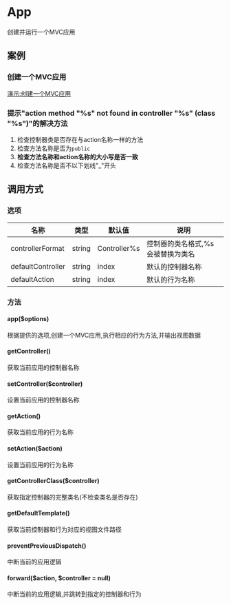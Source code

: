 App
===

创建并运行一个MVC应用

案例
----

### 创建一个MVC应用

[演示:创建一个MVC应用](../../../demos/new-app)

### 提示"action method "%s" not found in controller "%s" (class "%s")"的解决方法

1. 检查控制器类是否存在与action名称一样的方法
2. 检查方法名称是否为`public`
3. **检查方法名称和action名称的大小写是否一致**
4. 检查方法名称是否不以下划线"_"开头

调用方式
--------

### 选项

名称                | 类型    | 默认值        | 说明
--------------------|---------|---------------|------
controllerFormat    | string  | Controller\%s | 控制器的类名格式,%s会被替换为类名
defaultController   | string  | index         | 默认的控制器名称
defaultAction       | string  | index         | 默认的行为名称

### 方法

#### app($options)
根据提供的选项,创建一个MVC应用,执行相应的行为方法,并输出视图数据

#### getController()
获取当前应用的控制器名称

#### setController($controller)
设置当前应用的控制器名称

#### getAction()
获取当前应用的行为名称

#### setAction($action)
设置当前应用的行为名称

#### getControllerClass($controller)
获取指定控制器的完整类名(不检查类名是否存在)

#### getDefaultTemplate()
获取当前控制器和行为对应的视图文件路径

#### preventPreviousDispatch()
中断当前的应用逻辑

#### forward($action, $controller = null)
中断当前的应用逻辑,并跳转到指定的控制器和行为